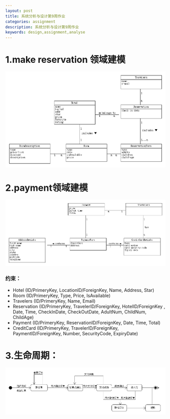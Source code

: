 ```yaml
---
layout: post
title: 系统分析与设计第9周作业
categories: assignment
description: 系统分析与设计第9周作业
keywords: design,assignment,analyse
---
```


# 1.make reservation 领域建模  
![image1](/images/posts/UMLet/assign9/p1.png)

# 2.payment领域建模  
![image1](/images/posts/UMLet/assign9/p2.png)
### 约束：  
+ Hotel (ID/PrimeryKey, LocationID/ForeignKey, Name, Address, Star)  
+ Room (ID/PrimeryKey, Type, Price, IsAvailable)  
+ Travelers (ID/PrimeryKey, Name, Email)  
+ Reservation (ID/PrimeryKey, TravelerID/ForeignKey, HotelID/ForeignKey
, Date, Time, CheckInDate, CheckOutDate, AdultNum, ChildNum, ChildAge)  
+ Payment (ID/PrimeryKey, ReservationID/ForeignKey, Date, Time, Total)  
+ CreditCard (ID/PrimeryKey, TravelerID/ForeignKey, PaymentID/ForeignKey, Number, SecurityCode, ExpiryDate)  

# 3.生命周期：  
![image1](/images/posts/UMLet/assign9/p3.png)

